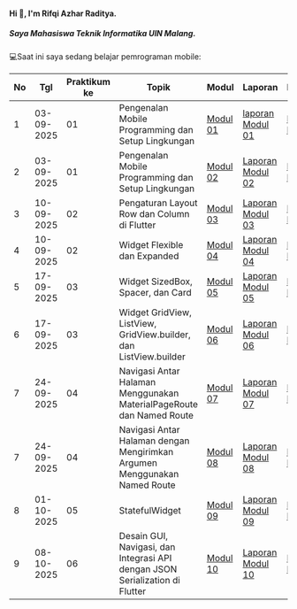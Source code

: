 #### Hi 👋, I'm Rifqi Azhar Raditya. 
##### Saya Mahasiswa Teknik Informatika UIN Malang.

💻Saat ini saya sedang belajar pemrograman mobile:

| No  | Tgl  | Praktikum ke  | Topik  | Modul | Laporan | Repository |
| ------------ | ------------ | ------------ | ------------ | ------------ | ------------ | ------------ | 
|  1 | 03-09-2025  | 01  | Pengenalan Mobile Programming dan Setup Lingkungan  | [Modul 01](https://docs.google.com/document/d/1aVRJTNYvTpJY1oBlYQX1pxzbSQFfJ98n/edit?usp=sharing&ouid=104944616880503288967&rtpof=true&sd=true "Modul 01") | [laporan Modul 01](https://drive.google.com/file/d/1ukWcaLVeTxLUULN-2Q8Mi-5dHbXV78NQ/view?usp=sharing "Laporan Modul 1") | [Repository Modul 01](https://github.com/Eqie-Az/PraktikumMobile/tree/main/Modul%201/lib "Repository Modul 01") 
|  2 | 03-09-2025  | 01  | Pengenalan Mobile Programming dan Setup Lingkungan  | [Modul 02](https://docs.google.com/document/d/1bAyuU6jrKHtkA4Xj5qt7JtetDfKI22JQ/edit?usp=sharing&ouid=104944616880503288967&rtpof=true&sd=true "Modul 02")| [Laporan Modul 02](https://drive.google.com/file/d/1ygSWvzwn2RT4NKwDM8QH-3_fDmNrBA27/view?usp=sharing "Laporan Modul 02")| [Repository Modul 02](https://github.com/Eqie-Az/PraktikumMobile/tree/main/Modul%202/lib "Repository Modul 02") 
|  3 | 10-09-2025  | 02  | Pengaturan Layout Row dan Column di Flutter  | [Modul 03](https://drive.google.com/file/d/1gIgl7aoclgOV_NzmygZbeMh5IfxyfyRP/view?usp=sharing "Modul 03")| [Laporan Modul 03](https://drive.google.com/file/d/1hjTf8lDKfIbe--JtTz6S6fAdtILHD52v/view?usp=sharing "Laporan Modul 03")| [Repository Modul 03](https://github.com/Eqie-Az/PraktikumMobile/tree/main/Modul%203/lib "Repository Modul 03") 
|  4 | 10-09-2025  | 02  | Widget Flexible dan Expanded  | [Modul 04](https://drive.google.com/file/d/1mtCScd_vPk-hPPJ-4FVrpd8PFaecZS2z/view?usp=sharing "Modul 04")| [Laporan Modul 04](https://drive.google.com/file/d/13bxqjcfsjIPwtqX4jtunNH3R8hmG9qYS/view?usp=sharing "laporan Modul 04")| [Repository Modul 04](https://github.com/Eqie-Az/PraktikumMobile/tree/main/Modul%204/lib "Repository Modul 04") 
|  5 | 17-09-2025  | 03  | Widget SizedBox, Spacer, dan Card  | [Modul 05](https://drive.google.com/file/d/1cVl9qzwmJ1fy4ZU1NfBjXaTaYjDmRkBa/view "Modul 05")| [Laporan Modul 05](https://drive.google.com/file/d/1EKY1t6hbhdZYh-fXqGrurCP9DPR-EeaT/view?usp=sharing "laporan Modul 05")| [Repository Modul 05](https://github.com/Eqie-Az/PraktikumMobile/tree/main/modul%205 "Repository Modul 05") 
|  6 | 17-09-2025  | 03  | Widget GridView, ListView, GridView.builder, dan ListView.builder  | [Modul 06](https://drive.google.com/file/d/1AuNC4Di23vbN-_c1wO1iCDbLTl5g06JU/view "Modul 06")| [Laporan Modul 06](https://drive.google.com/file/d/1qaLy5dJPo4VGqwC03eDocNHe2MEevXhT/view?usp=sharing "laporan Modul 06")| [Repository Modul 06](https://github.com/Eqie-Az/PraktikumMobile/tree/main/modul%206 "Repository Modul 06") 
|  7 | 24-09-2025  | 04  | Navigasi Antar Halaman Menggunakan MaterialPageRoute dan Named Route  | [Modul 07](https://drive.google.com/file/d/1AuNC4Di23vbN-_c1wO1iCDbLTl5g06JU/view "Modul 06")| [Laporan Modul 07](https://drive.google.com/file/d/1qaLy5dJPo4VGqwC03eDocNHe2MEevXhT/view?usp=sharing "laporan Modul 07")| [Repository Modul 07](https://github.com/Eqie-Az/PraktikumMobile/tree/main/modul%206 "Repository Modul 07") 
|  7 | 24-09-2025  | 04  | Navigasi Antar Halaman dengan Mengirimkan Argumen Menggunakan Named Route  | [Modul 08](https://drive.google.com/file/d/1AuNC4Di23vbN-_c1wO1iCDbLTl5g06JU/view "Modul 08")| [Laporan Modul 08](https://drive.google.com/file/d/1qaLy5dJPo4VGqwC03eDocNHe2MEevXhT/view?usp=sharing "laporan Modul 08")| [Repository Modul 08](https://github.com/Eqie-Az/PraktikumMobile/tree/main/modul%206 "Repository Modul 08") 
|  8 | 01-10-2025  | 05  | StatefulWidget  | [Modul 09](https://drive.google.com/file/d/1AuNC4Di23vbN-_c1wO1iCDbLTl5g06JU/view "Modul 09")| [Laporan Modul 09](https://drive.google.com/file/d/1qaLy5dJPo4VGqwC03eDocNHe2MEevXhT/view?usp=sharing "laporan Modul 09")| [Repository Modul 09](https://github.com/Eqie-Az/PraktikumMobile/tree/main/modul%206 "Repository Modul 09") 
|  9 | 08-10-2025  | 06  | Desain GUI, Navigasi, dan Integrasi API dengan JSON Serialization di Flutter  | [Modul 10](https://drive.google.com/file/d/1AuNC4Di23vbN-_c1wO1iCDbLTl5g06JU/view "Modul 10")| [Laporan Modul 10](https://drive.google.com/file/d/1qaLy5dJPo4VGqwC03eDocNHe2MEevXhT/view?usp=sharing "laporan Modul 10")| [Repository Modul 10](https://github.com/Eqie-Az/PraktikumMobile/tree/main/modul%206 "Repository Modul 10") 

<!--
**Eqie-Az/Eqie-Az** is a ✨ _special_ ✨ repository because its `README.md` (this file) appears on your GitHub profile.

Here are some ideas to get you started:

- 🔭 I’m currently working on ...
- 🌱 I’m currently learning ...
- 👯 I’m looking to collaborate on ...
- 🤔 I’m looking for help with ...
- 💬 Ask me about ...
- 📫 How to reach me: ...
- 😄 Pronouns: ...
- ⚡ Fun fact: ...
-->
